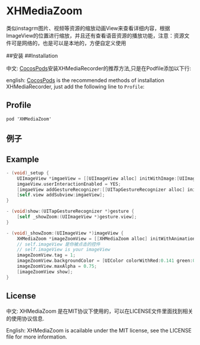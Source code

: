 XHMediaZoom
===========

类似instagrm图片、视频等资源的缩放动画View来查看详细内容，根据ImageView的位置进行缩放，并且还有查看语音资源的播放功能，注意：资源文件可是网络的，也是可以是本地的，方便自定义使用


##安装
##Installation

中文:      [CocosPods](http://cocosPods.org)安装XHMediaRecorder的推荐方法,只是在Podfile添加以下行:

english:   [CocosPods](http://cocosPods.org) is the recommended methods of installation XHMediaRecorder, just add the following line to `Profile`:

## Profile

```
pod 'XHMediaZoom'
```

## 例子
## Example

```objective-c
- (void)_setup {
    UIImageView *imgaeView = [[UIImageView alloc] initWithImage:[UIImage imageNamed:@"your image"]];
    imgaeView.userInteractionEnabled = YES;
    [imgaeView addGestureRecognizer:[[UITapGestureRecognizer alloc] initWithTarget:self action:@selector(show:)]];
    [self.view addSubview:imgaeView];
}

- (void)show:(UITapGestureRecognizer *)gesture {
    [self _showZoom:(UIImageView *)gesture.view];
}

- (void)_showZoom:(UIImageView *)imageView {
    XHMediaZoom *imageZoomView = [[XHMediaZoom alloc] initWithAnimationTime:0.5 imageView:imageView blurEffect:NO];
    // self.imageView 是你被点击的控件
    // self.imageView is your imageView
    imageZoomView.tag = 1;
    imageZoomView.backgroundColor = [UIColor colorWithRed:0.141 green:0.310 blue:1.000 alpha:1.000];
    imageZoomView.maxAlpha = 0.75;
    [imageZoomView show];
}
```

## License

中文:      XHMediaZoom 是在MIT协议下使用的，可以在LICENSE文件里面找到相关的使用协议信息.

English:   XHMediaZoom is acailable under the MIT license, see the LICENSE file for more information.
